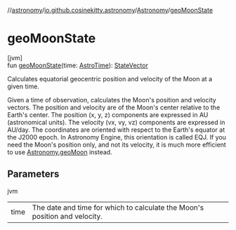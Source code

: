 //[astronomy](../../../index.md)/[io.github.cosinekitty.astronomy](../index.md)/[Astronomy](index.md)/[geoMoonState](geo-moon-state.md)

# geoMoonState

[jvm]\
fun [geoMoonState](geo-moon-state.md)(time: [AstroTime](../-astro-time/index.md)): [StateVector](../-state-vector/index.md)

Calculates equatorial geocentric position and velocity of the Moon at a given time.

Given a time of observation, calculates the Moon's position and velocity vectors. The position and velocity are of the Moon's center relative to the Earth's center. The position (x, y, z) components are expressed in AU (astronomical units). The velocity (vx, vy, vz) components are expressed in AU/day. The coordinates are oriented with respect to the Earth's equator at the J2000 epoch. In Astronomy Engine, this orientation is called EQJ. If you need the Moon's position only, and not its velocity, it is much more efficient to use [Astronomy.geoMoon](geo-moon.md) instead.

## Parameters

jvm

| | |
|---|---|
| time | The date and time for which to calculate the Moon's position and velocity. |

